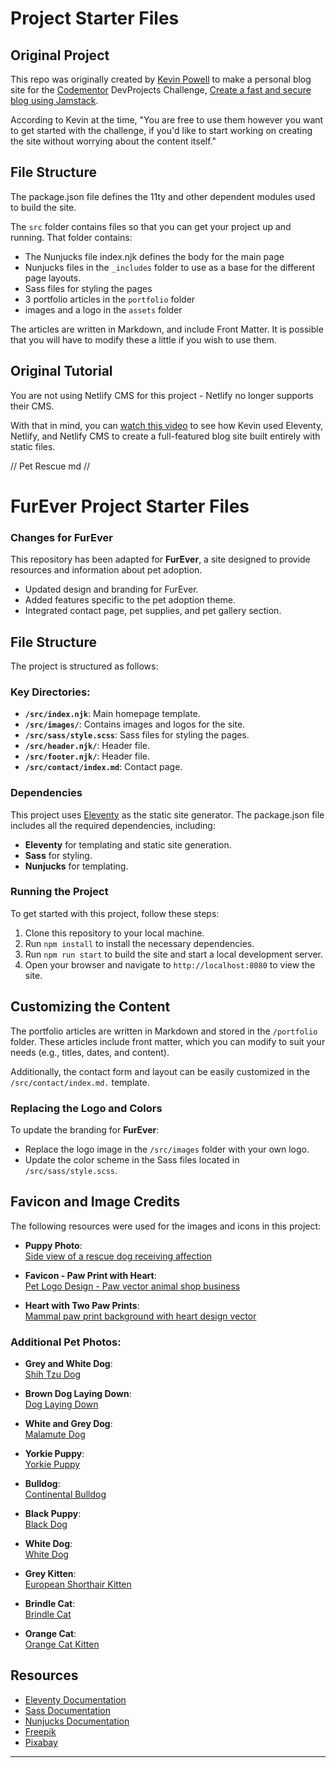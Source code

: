 # Project Starter Files

## Original Project

This repo was originally created by [Kevin Powell](https://kevinpowell.co) to make a personal blog site for the [Codementor](https://www.codementor.io/) DevProjects Challenge, [Create a fast and secure blog using Jamstack](https://www.codementor.io/projects/web/create-a-fast-and-secure-blog-using-jamstack-c93coupnxb).

According to Kevin at the time, "You are free to use them however you want to get started with the challenge, if you'd like to start working on creating the site without worrying about the content itself."

## File Structure

The package.json file defines the 11ty and other dependent modules used to build the site.

The `src` folder contains files so that you can get your project up and running. That folder contains:

- The Nunjucks file index.njk defines the body for the main page
- Nunjucks files in the `_includes` folder to use as a base for the different page layouts.
- Sass files for styling the pages
- 3 portfolio articles in the `portfolio` folder
- images and a logo in the `assets` folder

The articles are written in Markdown, and include Front Matter. It is possible that you will have to modify these a little if you wish to use them.

## Original Tutorial

You are not using Netlify CMS for this project - Netlify no longer supports their CMS.

With that in mind, you can [watch this video](https://youtu.be/4wD00RT6d-g) to see how Kevin used Eleventy, Netlify, and Netlify CMS to create a full-featured blog site built entirely with static files.


// Pet Rescue md //

# FurEver Project Starter Files

### Changes for FurEver

This repository has been adapted for **FurEver**, a site designed to provide resources and information about pet adoption.
- Updated design and branding for FurEver.
- Added features specific to the pet adoption theme.
- Integrated contact page, pet supplies, and pet gallery section.

## File Structure

The project is structured as follows:


### Key Directories:

- **`/src/index.njk`**: Main homepage template.
- **`/src/images/`**: Contains images and logos for the site.
- **`/src/sass/style.scss`**: Sass files for styling the pages.
- **`/src/header.njk/`**: Header file.
- **`/src/footer.njk/`**: Header file.
- **`/src/contact/index.md`**: Contact page.

### Dependencies

This project uses [Eleventy](https://www.11ty.dev/) as the static site generator. The package.json file includes all the required dependencies, including:

- **Eleventy** for templating and static site generation.
- **Sass** for styling.
- **Nunjucks** for templating.

### Running the Project

To get started with this project, follow these steps:

1. Clone this repository to your local machine.
2. Run `npm install` to install the necessary dependencies.
3. Run `npm run start` to build the site and start a local development server.
4. Open your browser and navigate to `http://localhost:8080` to view the site.

## Customizing the Content

The portfolio articles are written in Markdown and stored in the `/portfolio` folder. These articles include front matter, which you can modify to suit your needs (e.g., titles, dates, and content). 

Additionally, the contact form and layout can be easily customized in the `/src/contact/index.md.` template. 

### Replacing the Logo and Colors

To update the branding for **FurEver**:
- Replace the logo image in the `/src/images` folder with your own logo.
- Update the color scheme in the Sass files located in `/src/sass/style.scss`.

## Favicon and Image Credits

The following resources were used for the images and icons in this project:

- **Puppy Photo**:  
  [Side view of a rescue dog receiving affection](https://www.freepik.com/free-photo/side-view-rescue-dog-loving-affection-receives-from-woman-shelter_10295949.htm#fromView=search&page=1&position=7&uuid=6632c868-5cca-4d31-8b9e-b43fb7565d28)

- **Favicon - Paw Print with Heart**:  
  [Pet Logo Design - Paw vector animal shop business](https://www.freepik.com/free-vector/pet-logo-design-paw-vector-animal-shop-business_18246195.htm#fromView=search&page=1&position=2&uuid=75ff5f5e-e147-4079-a47b-073986c1ee3d)

- **Heart with Two Paw Prints**:  
  [Mammal paw print background with heart design vector](https://www.freepik.com/free-vector/create-mammal-paw-print-background-with-heart-design-vector_79642645.htm#fromView=search&page=3&position=31&uuid=195b6d28-16fc-4249-ae23-cce7649017af)

### Additional Pet Photos:

- **Grey and White Dog**:  
  [Shih Tzu Dog](https://pixabay.com/photos/shih-tzu-dog-pet-animal-sleeping-8287355/)

- **Brown Dog Laying Down**:  
  [Dog Laying Down](https://pixabay.com/photos/dog-animal-domestic-animal-canine-8448345/)

- **White and Grey Dog**:  
  [Malamute Dog](https://pixabay.com/photos/dog-canine-cute-pet-malamute-7330712/)

- **Yorkie Puppy**:  
  [Yorkie Puppy](https://pixabay.com/photos/puppy-yorkie-dog-pet-canine-4608266/)

- **Bulldog**:  
  [Continental Bulldog](https://pixabay.com/photos/continental-bulldog-dog-animal-pet-2437110/)

- **Black Puppy**:  
  [Black Dog](https://pixabay.com/photos/dog-puppy-pet-black-dog-animal-423398/)

- **White Dog**:  
  [White Dog](https://pixabay.com/photos/sch%C3%A4fer-dog-white-dog-dog-mammal-5767834/)

- **Grey Kitten**:  
  [European Shorthair Kitten](https://pixabay.com/photos/european-shorthair-cat-kitten-pet-8136129/)

- **Brindle Cat**:  
  [Brindle Cat](https://pixabay.com/photos/cat-feline-pet-animal-mammal-6762936/)

- **Orange Cat**:  
  [Orange Cat Kitten](https://pixabay.com/photos/cat-kitten-pet-feline-whiskers-4262034/)

## Resources

- [Eleventy Documentation](https://www.11ty.dev/docs/)
- [Sass Documentation](https://sass-lang.com/documentation)
- [Nunjucks Documentation](https://mozilla.github.io/nunjucks/)
- [Freepik](https://www.freepik.com)
- [Pixabay](https://pixabay.com)

---


